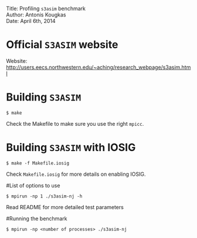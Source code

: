 Title:  Profiling `s3asim` benchmark  
Author: Antonis Kougkas  
Date:   April 6th, 2014  

# Official `S3ASIM` website

Website: http://users.eecs.northwestern.edu/~aching/research_webpage/s3asim.html

# Building `S3ASIM`

    $ make
    
Check the Makefile to make sure you use the right `mpicc`.

# Building `S3ASIM` with IOSIG

    $ make -f Makefile.iosig

Check `Makefile.iosig` for more details on enabling IOSIG.

#List of options to use

    $ mpirun -np 1 ./s3asim-nj -h

Read README for more detailed test parameters

#Running the benchmark

    $ mpirun -np <number of processes> ./s3asim-nj


